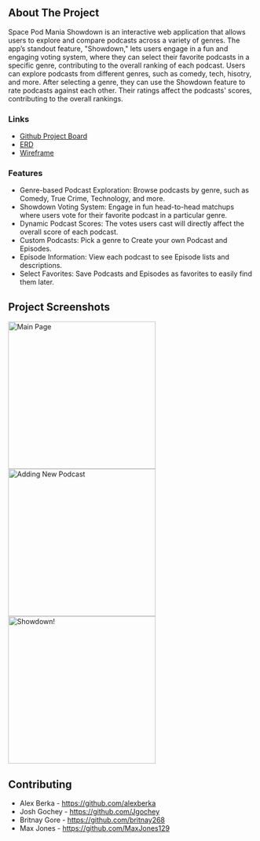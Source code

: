 ## About The Project

Space Pod Mania Showdown is an interactive web application that allows users to explore and compare podcasts across a variety of genres. The app’s standout feature, "Showdown," lets users engage in a fun and engaging voting system, where they can select their favorite podcasts in a specific genre, contributing to the overall ranking of each podcast. Users can explore podcasts from different genres, such as comedy, tech, hisotry, and more. After selecting a genre, they can use the Showdown feature to rate podcasts against each other. Their ratings affect the podcasts' scores, contributing to the overall rankings.

### Links

- [Github Project Board](https://github.com/users/Jgochey/projects/6)
- [ERD](https://dbdiagram.io/d/Space-Pod-Mania-Showdown-670aa3ef97a66db9a3c196f9)
- [Wireframe](https://miro.com/app/board/uXjVLT_p3yc=/?share_link_id=259874591217)


### Features
- Genre-based Podcast Exploration: Browse podcasts by genre, such as Comedy, True Crime, Technology, and more.
- Showdown Voting System: Engage in fun head-to-head matchups where users vote for their favorite podcast in a particular genre.
- Dynamic Podcast Scores: The votes users cast will directly affect the overall score of each podcast.
- Custom Podcasts: Pick a genre to Create your own Podcast and Episodes.
- Episode Information: View each podcast to see Episode lists and descriptions.
- Select Favorites: Save Podcasts and Episodes as favorites to easily find them later.

## Project Screenshots

<img width="300" alt="Main Page" src="https://media.discordapp.net/attachments/1116212815993249792/1342877308809252894/spacepod_main.png?ex=67bb3b73&is=67b9e9f3&hm=01727d9b4ce0ce48039622336beda1e6b3584d584eb415fd0cb80256f1792603&=&format=webp&quality=lossless&width=1380&height=670">

<img width="300" alt="Adding New Podcast" src="https://media.discordapp.net/attachments/1116212815993249792/1342877308419178548/spacepod_create.png?ex=67bb3b73&is=67b9e9f3&hm=e911c8d9245745faf2e868f1945b958053122705b3e39d4be8900b1c9fa13aee&=&format=webp&quality=lossless">

<img width="300" alt="Showdown!" src="https://media.discordapp.net/attachments/1116212815993249792/1342877307886374974/spacepod_showdown.png?ex=67bb3b73&is=67b9e9f3&hm=43c968a0b2a36f2e8b176d0883ed6cd48e20d9e2d40d5c54ba1c931394e64119&=&format=webp&quality=lossless&width=993&height=671">

## Contributing

- Alex Berka - https://github.com/alexberka
- Josh Gochey - https://github.com/Jgochey
- Britnay Gore - https://github.com/britnay268
- Max Jones - https://github.com/MaxJones129
